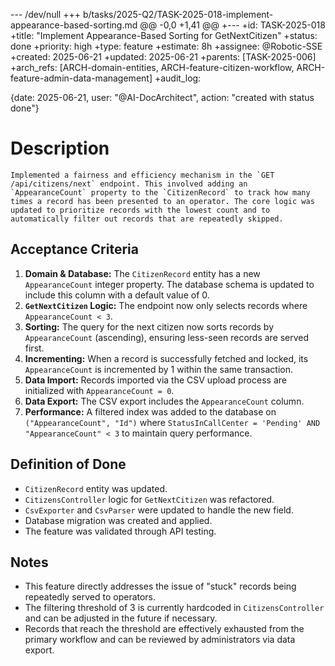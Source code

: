 --- /dev/null
+++ b/tasks/2025-Q2/TASK-2025-018-implement-appearance-based-sorting.md
@@ -0,0 +1,41 @@
+---
+id: TASK-2025-018
+title: "Implement Appearance-Based Sorting for GetNextCitizen"
+status: done
+priority: high
+type: feature
+estimate: 8h
+assignee: @Robotic-SSE
+created: 2025-06-21
+updated: 2025-06-21
+parents: [TASK-2025-006]
+arch_refs: [ARCH-domain-entities, ARCH-feature-citizen-workflow, ARCH-feature-admin-data-management]
+audit_log:

{date: 2025-06-21, user: "@AI-DocArchitect", action: "created with status done"}

# Description

    Implemented a fairness and efficiency mechanism in the `GET /api/citizens/next` endpoint. This involved adding an `AppearanceCount` property to the `CitizenRecord` to track how many times a record has been presented to an operator. The core logic was updated to prioritize records with the lowest count and to automatically filter out records that are repeatedly skipped.

## Acceptance Criteria

1. **Domain & Database:** The `CitizenRecord` entity has a new `AppearanceCount` integer property. The database schema is updated to include this column with a default value of 0.
2. **`GetNextCitizen` Logic:** The endpoint now only selects records where `AppearanceCount < 3`.
3. **Sorting:** The query for the next citizen now sorts records by `AppearanceCount` (ascending), ensuring less-seen records are served first.
4. **Incrementing:** When a record is successfully fetched and locked, its `AppearanceCount` is incremented by 1 within the same transaction.
5. **Data Import:** Records imported via the CSV upload process are initialized with `AppearanceCount = 0`.
6. **Data Export:** The CSV export includes the `AppearanceCount` column.
7. **Performance:** A filtered index was added to the database on `("AppearanceCount", "Id")` where `StatusInCallCenter = 'Pending' AND "AppearanceCount" < 3` to maintain query performance.

## Definition of Done

- `CitizenRecord` entity was updated.
- `CitizensController` logic for `GetNextCitizen` was refactored.
- `CsvExporter` and `CsvParser` were updated to handle the new field.
- Database migration was created and applied.
- The feature was validated through API testing.

## Notes

- This feature directly addresses the issue of "stuck" records being repeatedly served to operators.
- The filtering threshold of 3 is currently hardcoded in `CitizensController` and can be adjusted in the future if necessary.
- Records that reach the threshold are effectively exhausted from the primary workflow and can be reviewed by administrators via data export.
